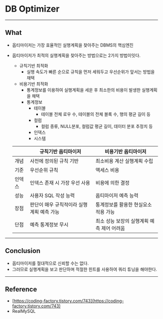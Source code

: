 # DB Optimizer

---

## What

- 옵티마이저는 가장 효율적인 실행계획을 찾아주는 DBMS의 핵심엔진
- 옵티마이저가 최적의 실행계획을 찾아주는 방법으로는 2가지 방법이잇다.
    - 규칙기반 최적화
        - 실행 속도가 빠른 순으로 규칙을 먼저 세워두고 우선순위가 앞서는 방법을 채택
    - 비용기반 최적화
        - 통계정보를 이용하여 실행계획을 세운 후 최소한의 비용이 발생한 실행계획을 채택
        - 통계정보
            - 테이블
                - 테이블 전체 로우 수, 테이블의 전체 블록 수, 행의 평균 길이 등
            - 컬럼
                - 컬럼 종류, NULL분포, 컬럼값 평균 길이, 데이터 분포 추정치 등
            - 인덱스
            - 시스템
    
    |  | 규칙기반 옵티마이저 | 비용기반 옵티마이저 |
    | --- | --- | --- |
    | 개념 | 사전에 정의된 규칙 기반 | 최소비용 계산 실행계획 수립 |
    | 기준 | 우선순위 규칙 | 액세스 비용 |
    | 인덱스 | 인덱스 존재 시 가장 우선 사용 | 비용에 의한 결정 |
    | 성능 | 사용자 SQL 작성 능력 | 옵티마이저 예측 능력 |
    | 장점 | 판단이 매우 규칙적이라 실행계획 예측 가능 | 통계정보를 활용한 현실요소 적용 가능 |
    | 단점 | 예측 통계정보 무시 | 최소 성능 보장의 실행계획 예측 제어 어려움 |

---

## Conclusion

- 옵티마이저를 절대적으로 신뢰할 수는 없다.
- 그러므로 실행계획을 보고 판단하며 적절한 힌트를 사용하여 쿼리 튜닝을 해야한다.

---

## Reference

- [https://coding-factory.tistory.com/743](https://coding-factory.tistory.com/743)
- RealMySQL

